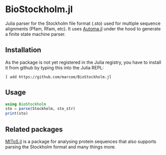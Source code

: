# BioStockholm.jl

Julia parser for the Stockholm file format (.sto) used for multiple
sequence alignments (Pfam, Rfam, etc).  It uses
[Automa.jl](https://github.com/BioJulia/Automa.jl) under the hood to
generate a finite state machine parser.

## Installation

As the package is not yet registered in the Julia registry, you have
to install it from github by typing this into the Julia REPL:

```
] add https://github.com/marcom/BioStockholm.jl
```

## Usage

```julia
using BioStockholm
sto = parse(Stockholm, sto_str)
print(sto)
```

## Related packages

[MIToS.jl](https://github.com/diegozea/MIToS.jl) is a package for
analysing protein sequences that also supports parsing the Stockholm
format and many things more.
